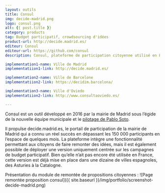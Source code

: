 ```yaml
---
layout: outils
title: Consul
img: decide-madrid.png
logo: consul.png
alt: {{ post.title }}
category: products
tag: Budget participatif, crowdsourcing d'idées
product-url: http://decide.madrid.es/
editeur: Consul
editeur-url: https://github.com/consul
description: Consul, plateforme de participation citoyenne utilisé en Espagne par Madrid, Barcelone etc. Elle permet remontée de propositions citoyennes et la mise en place de budget participatif.

implementation1-name: Ville de Madrid
implementatiion1-link: http://decide.madrid.es/

implementation2-name: Ville de Barcelone
implementatiion2-link: https://decidim.barcelona/

implementation3-name: Ville d'Oviedo
implementatiion2-link: http://www.consultaoviedo.es/

---
```


Consul est un outil développé en 2016 par la mairie de Madrid sous l’égide de la nouvelle équipe municipale et le [pilotage de Pablo Soto](http://rue89.nouvelobs.com/2015/12/20/rencontre-pablo-soto-geek-podemos-262540).

Il propulse decide.madrid.es, le portail de participation de la mairie de Madrid qui a connu un réel succès en dépassant les 150 000 participants en l’espace de quelques mois. La plateforme intègre une fonctionnalité permettant aux citoyens de faire remonter des idées, mais il est également possible de déployer une version uniquement centrée sur les campagnes de budget participatif. Bien qu’elle n’ait pas encore été utilisée en France, cette version est déjà mise en place dans une dizaine de villes espagnoles, des Asturies à la Catalogne.

Présentation du module de remontée de propositions citoyennes :
![Page remontée proposition consul]({{ site.baseurl }}/img/portfolio/screenshot-decide-madrid.png)
